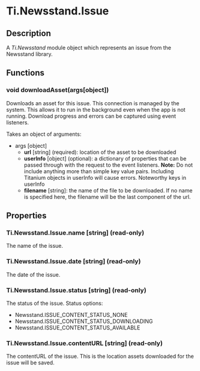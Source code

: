 # Ti.Newsstand.Issue

## Description

A _Ti.Newsstand_ module object which represents an issue from the Newsstand library.

## Functions

### void downloadAsset(args[object])

Downloads an asset for this issue. This connection is managed by the system. This allows it to run in the background even when the app is not running. Download progress and errors can be captured using event listeners.

Takes an object of arguments:

* args [object]
	* **url** [string] (required): location of the asset to be downloaded
	* **userInfo** [object] (optional): a dictionary of properties that can be passed through with the request to the event listeners. **Note:** Do not include anything more than simple key value pairs. Including Titanium objects in userInfo will cause errors. Noteworthy keys in userInfo
	* **filename** [string]: the name of the file to be downloaded. If no name is specified here, the filename will be the last component of the url.

## Properties

### Ti.Newsstand.Issue.name [string] (read-only)

The name of the issue.

### Ti.Newsstand.Issue.date [string] (read-only)

The date of the issue.

### Ti.Newsstand.Issue.status [string] (read-only)

The status of the issue. Status options:

* Newsstand.ISSUE_CONTENT_STATUS_NONE
* Newsstand.ISSUE_CONTENT_STATUS_DOWNLOADING
* Newsstand.ISSUE_CONTENT_STATUS_AVAILABLE

### Ti.Newsstand.Issue.contentURL [string] (read-only)

The contentURL of the issue. This is the location assets downloaded for the issue will be saved.
